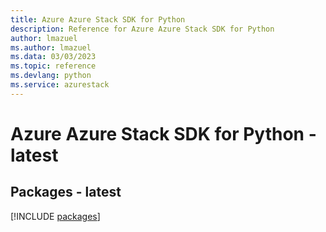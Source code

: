 ```yaml
---
title: Azure Azure Stack SDK for Python
description: Reference for Azure Azure Stack SDK for Python
author: lmazuel
ms.author: lmazuel
ms.data: 03/03/2023
ms.topic: reference
ms.devlang: python
ms.service: azurestack
---
```

# Azure Azure Stack SDK for Python - latest
## Packages - latest
[!INCLUDE [packages](azure-stack-index.md)]